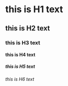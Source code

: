 # this is H1 text
## this is H2 text
### this is H3 text
#### this is H4 text
##### this is H5 text
###### this is H6 text
